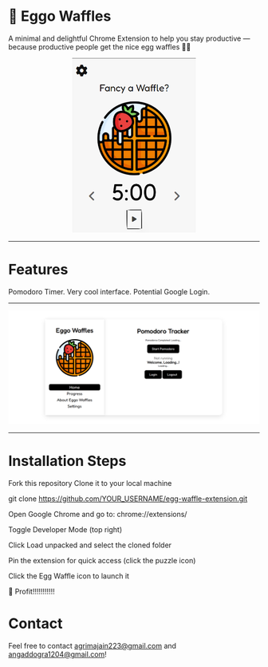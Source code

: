 # 🧇 Eggo Waffles
A minimal and delightful Chrome Extension to help you stay productive — because productive people get the nice egg waffles 🍳✨

<p align="center">
  <img src="assets/Timer-View.png" height="350px"/>
</p>

---

# Features
Pomodoro Timer. 
Very cool interface.
Potential Google Login.

---

<p align="center">
  <img src="assets/Dashboard-View.png"/>
</p>

--- 

# Installation Steps
Fork this repository 
Clone it to your local machine

git clone https://github.com/YOUR_USERNAME/egg-waffle-extension.git

Open Google Chrome and go to:
chrome://extensions/

Toggle Developer Mode (top right)

Click Load unpacked and select the cloned folder

Pin the extension for quick access (click the puzzle icon)

Click the Egg Waffle icon to launch it

🧇 Profit!!!!!!!!!!!

# Contact 
Feel free to contact agrimajain223@gmail.com and angaddogra1204@gmail.com!



